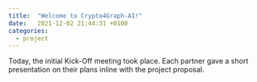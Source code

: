 ```yaml
---
title:  "Welcome to Crypto4Graph-AI!"
date:   2021-12-02 21:44:31 +0100
categories: 
  - project
---
```

Today, the initial Kick-Off meeting took place. Each partner gave a short presentation on their plans inline with the project proposal.
